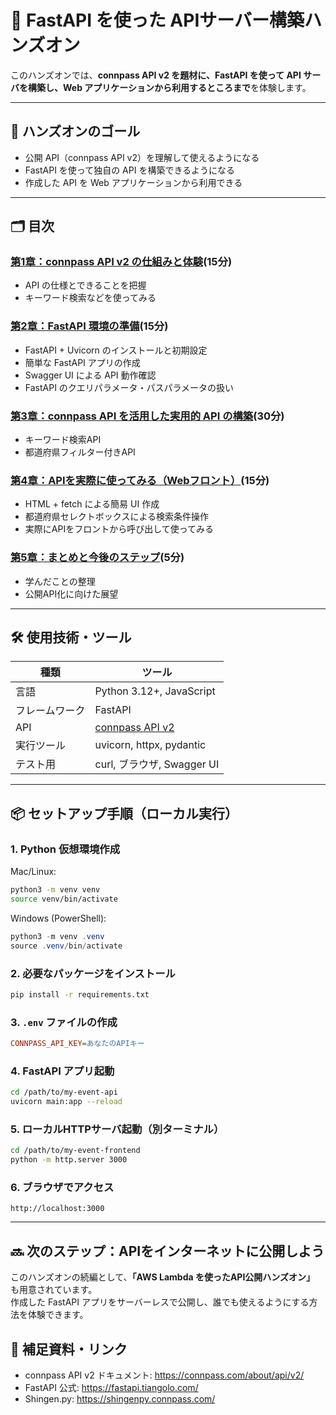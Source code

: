 # 🚀 FastAPI を使った APIサーバー構築ハンズオン

このハンズオンでは、**connpass API v2 を題材に、FastAPI を使って API サーバを構築し、Web アプリケーションから利用するところまで**を体験します。

---

## 🎯 ハンズオンのゴール

- 公開 API（connpass API v2）を理解して使えるようになる
- FastAPI を使って独自の API を構築できるようになる
- 作成した API を Web アプリケーションから利用できる

---

## 🗂 目次

### [第1章：connpass API v2 の仕組みと体験](docs/1_try-connpass-api.md)(15分)
- API の仕様とできることを把握
- キーワード検索などを使ってみる

### [第2章：FastAPI 環境の準備](docs/2_setup-fastapi.md)(15分)
- FastAPI + Uvicorn のインストールと初期設定
- 簡単な FastAPI アプリの作成
- Swagger UI による API 動作確認
- FastAPI のクエリパラメータ・パスパラメータの扱い

### [第3章：connpass API を活用した実用的 API の構築](docs/3_build-api.md)(30分)
- キーワード検索API
- 都道府県フィルター付きAPI

### [第4章：APIを実際に使ってみる（Webフロント）](docs/4_use-api.md)(15分)
- HTML + fetch による簡易 UI 作成
- 都道府県セレクトボックスによる検索条件操作
- 実際にAPIをフロントから呼び出して使ってみる

### [第5章：まとめと今後のステップ](docs/5_summary.md)(5分)
- 学んだことの整理
- 公開API化に向けた展望

---

## 🛠 使用技術・ツール

| 種類 | ツール |
|------|--------|
| 言語 | Python 3.12+, JavaScript |
| フレームワーク | FastAPI |
| API | [connpass API v2](https://connpass.com/about/api/v2/) |
| 実行ツール | uvicorn, httpx, pydantic |
| テスト用 | curl, ブラウザ, Swagger UI |

---

## 📦 セットアップ手順（ローカル実行）

### 1. Python 仮想環境作成

Mac/Linux:
```bash
python3 -m venv venv
source venv/bin/activate
```

Windows (PowerShell):
```powershell
python3 -m venv .venv
source .venv/bin/activate
```

### 2. 必要なパッケージをインストール
```bash
pip install -r requirements.txt
```

### 3. `.env` ファイルの作成

```ini
CONNPASS_API_KEY=あなたのAPIキー
```

### 4. FastAPI アプリ起動

```bash
cd /path/to/my-event-api
uvicorn main:app --reload
```

### 5. ローカルHTTPサーバ起動（別ターミナル）

```bash
cd /path/to/my-event-frontend
python -m http.server 3000
```

### 6. ブラウザでアクセス

```
http://localhost:3000
```

---

## 🔜 次のステップ：APIをインターネットに公開しよう

このハンズオンの続編として、**「AWS Lambda を使ったAPI公開ハンズオン」** も用意されています。  
作成した FastAPI アプリをサーバーレスで公開し、誰でも使えるようにする方法を体験できます。

## 📎 補足資料・リンク

* connpass API v2 ドキュメント: https://connpass.com/about/api/v2/
* FastAPI 公式: https://fastapi.tiangolo.com/
* Shingen.py: https://shingenpy.connpass.com/

